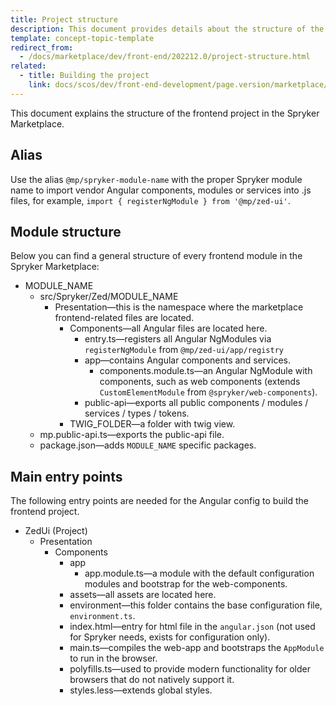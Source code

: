 ```yaml
---
title: Project structure
description: This document provides details about the structure of the frontend project in the Spryker Marketplace.
template: concept-topic-template
redirect_from:
  - /docs/marketplace/dev/front-end/202212.0/project-structure.html
related:
  - title: Building the project
    link: docs/scos/dev/front-end-development/page.version/marketplace/building-the-project.html
---
```


This document explains the structure of the frontend project in the Spryker Marketplace.

## Alias

Use the alias `@mp/spryker-module-name` with the proper Spryker module name to import vendor Angular components, modules or services into .js files, for example, `import { registerNgModule } from '@mp/zed-ui'`.

## Module structure

Below you can find a general structure of every frontend module in the Spryker Marketplace:

- MODULE_NAME
    - src/Spryker/Zed/MODULE_NAME
        - Presentation—this is the namespace where the marketplace frontend-related files are located.
            - Components—all Angular files are located here.
                - entry.ts—registers all Angular NgModules via `registerNgModule` from `@mp/zed-ui/app/registry`
                - app—contains Angular components and services.
                    - components.module.ts—an Angular NgModule with components, such as web components (extends `CustomElementModule` from `@spryker/web-components`).
                - public-api—exports all public components / modules / services / types / tokens.
            - TWIG_FOLDER—a folder with twig view.
    - mp.public-api.ts—exports the public-api file.
    - package.json—adds `MODULE_NAME` specific packages.

## Main entry points

The following entry points are needed for the Angular config to build the frontend project.

- ZedUi (Project)
    - Presentation
        - Components
            - app
                - app.module.ts—a module with the default configuration modules and bootstrap for the web-components.
            - assets—all assets are located here.
            - environment—this folder contains the base configuration file, `environment.ts`.
            - index.html—entry for html file in the `angular.json` (not used for Spryker needs, exists for configuration only).
            - main.ts—compiles the web-app and bootstraps the `AppModule` to run in the browser.
            - polyfills.ts—used to provide modern functionality for older browsers that do not natively support it.
            - styles.less—extends global styles.
